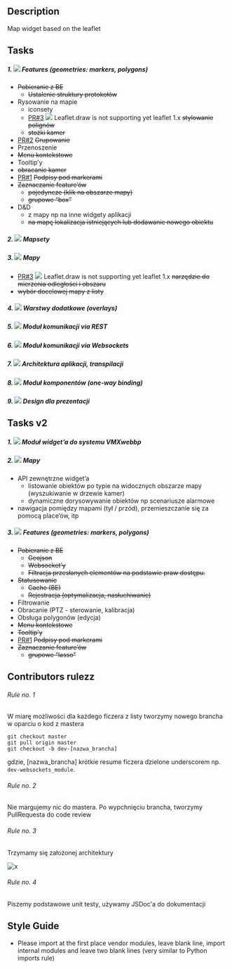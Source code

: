 Description
----------
Map widget based on the leaflet

Tasks
----------
##### 1. ![](http://progressed.io/bar/61) Features  (geometries: markers, polygons)
- ~~Pobieranie z BE~~
    - ~~Ustalenie struktury protokołów~~
- Rysowanie na mapie
    - iconsety
    - [PR#3](https://github.com/CombatCode/mapv3/pull/3) ![](http://progressed.io/bar/10) Leaflet.draw is not supporting yet leaflet 1.x ~~stylowanie polignów~~
    - ~~stożki kamer~~
- [PR#2](https://github.com/CombatCode/mapv3/pull/2) ~~Grupowanie~~
- Przenoszenie
- ~~Menu kontekstowe~~
- Tooltip’y
- ~~obracanie kamer~~
- [PR#1](https://github.com/CombatCode/mapv3/pull/1) ~~Podpisy pod markerami~~ 
- ~~Zaznaczanie feature’ów~~
    - ~~pojedyncze (klik na obszarze mapy)~~
    - ~~grupowe “box”~~
- D&D
    - z mapy np na inne widgety aplikacji
    - ~~na mapę lokalizacja istniejących lub dodawanie nowego obiektu~~

##### 2. ![](http://progressed.io/bar/100) Mapsety
##### 3. ![](http://progressed.io/bar/100) Mapy
- [PR#3](https://github.com/CombatCode/mapv3/pull/3) ![](http://progressed.io/bar/50) Leaflet.draw is not supporting yet leaflet 1.x ~~narzędzie do mierzenia odległości i obszaru~~
- ~~wybór docelowej mapy z listy~~

##### 4. ![](http://progressed.io/bar/100) Warstwy dodatkowe (overlays)
##### 5. ![](http://progressed.io/bar/100) Moduł komunikacji via REST
##### 6. ![](http://progressed.io/bar/100) Moduł komunikacji via Websockets
##### 7. ![](http://progressed.io/bar/100) Architektura aplikacji, transpilacji
##### 8. ![](http://progressed.io/bar/100) Moduł komponentów (one-way binding)
##### 9. ![](http://progressed.io/bar/100) Design dla prezentacji

Tasks v2
-------

##### 1. ![](http://progressed.io/bar/0) Moduł widget’a do systemu VMXwebbp
##### 2. ![](http://progressed.io/bar/10) Mapy
- API zewnętrzne widget’a
    - listowanie obiektów po typie na widocznych obszarze mapy (wyszukiwanie w drzewie kamer)
    - dynamiczne dorysowywanie obiektów np scenariusze alarmowe
- nawigacja pomiędzy mapami (tył / przód), przemieszczanie się za pomocą place’ów, itp

##### 3. ![](http://progressed.io/bar/100) Features  (geometries: markers, polygons)
- ~~Pobieranie z BE~~
    - ~~Geojson~~
    - ~~Websocket’y~~
    - ~~Filtracja przesłanych elementów na podstawie praw dostępu.~~
- ~~Statusowanie~~
    - ~~Cache (BE)~~
    - ~~Rejestracja (optymalizacja, nasłuchiwanie)~~
- Filtrowanie
- Obracanie (PTZ  - sterowanie, kalibracja)
- Obsługa polygonów (edycja)
- ~~Menu kontekstowe~~
- ~~Tooltip’y~~
- [PR#1](https://github.com/CombatCode/mapv3/pull/1) ~~Podpisy pod markerami~~ 
- ~~Zaznaczanie feature’ów~~
    - ~~grupowe “lasso”~~

Contributors rulezz
----------
###### Rule no. 1
W miarę możliwości dla każdego ficzera z listy tworzymy nowego brancha w oparciu o kod z mastera
```
git checkout master
git pull origin master
git checkout -b dev-[nazwa_brancha]
```
gdzie, [nazwa_brancha] krótkie resume ficzera dzielone underscorem np. ``dev-websockets_module``.
###### Rule no. 2
Nie margujemy nic do mastera. Po wypchnięciu brancha, tworzymy PullRequesta do code review
###### Rule no. 3
Trzymamy się założonej architektury

![x](http://66.media.tumblr.com/94185caa6fa578cdf2492e62cb0666ab/tumblr_inline_o91sjrJiGK1raprkq_500.gif)
###### Rule no. 4
Piszemy podstawowe unit testy, używamy JSDoc'a do dokumentacji

Style Guide
----------
- Please import at the first place vendor modules, leave blank line, import internal modules and leave two blank lines (very similar to Python imports rule)
